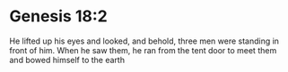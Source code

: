 # Genesis 18:2

He lifted up his eyes and looked, and behold, three men were standing in front of him. When he saw them, he ran from the tent door to meet them and bowed himself to the earth
